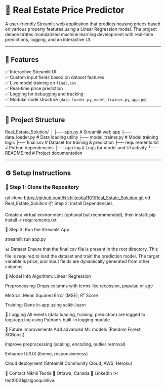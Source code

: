 # 🏡 Real Estate Price Predictor

A user-friendly Streamlit web application that predicts housing prices based on various property features using a Linear Regression model. The project demonstrates modularized machine learning development with real-time predictions, logging, and an interactive UI.

---

## 🚀 Features

✅ Interactive Streamlit UI  
✅ Custom input fields based on dataset features  
✅ Live model training on `final.csv`  
✅ Real-time price prediction  
✅ Logging for debugging and tracking  
✅ Modular code structure (`data_loader.py`, `model_trainer.py`, `app.py`)  

---

## 📁 Project Structure

Real_Estate_Solution/
│
├── app.py # Streamlit web app
├── data_loader.py # Data loading utility
├── model_trainer.py # Model training logic
├── final.csv # Dataset for training & prediction
├── requirements.txt # Python dependencies
├── app.log # Logs for model and UI activity
└── README.md # Project documentation

---

## ⚙️ Setup Instructions

### 🔁 Step 1: Clone the Repository

git clone https://github.com/Nikhilteotia1101/Real_Estate_Solution.git
cd Real_Estate_Solution
📦 Step 2: Install Dependencies

Create a virtual environment (optional but recommended), then install:
pip install -r requirements.txt

🏃 Step 3: Run the Streamlit App

streamlit run app.py

📊 Dataset
Ensure that the final.csv file is present in the root directory. This file is required to load the dataset and train the prediction model. The target variable is price, and input fields are dynamically generated from other columns.

🧠 Model Info
Algorithm: Linear Regression

Preprocessing: Drops columns with terms like recession, popular, or age

Metrics: Mean Squared Error (MSE), R² Score

Training: Done in-app using scikit-learn

📝 Logging
All events (data loading, training, prediction) are logged to logs/app.log using Python’s built-in logging module.

🎯 Future Improvements
Add advanced ML models (Random Forest, XGBoost)

Improve preprocessing (scaling, encoding, outlier removal)

Enhance UI/UX (theme, responsiveness)

Cloud deployment (Streamlit Community Cloud, AWS, Heroku)

📧 Contact
Nikhil Teotia
📍 Ottawa, Canada
🔗 LinkedIn
✉️ teot0001@algonquinlive.


